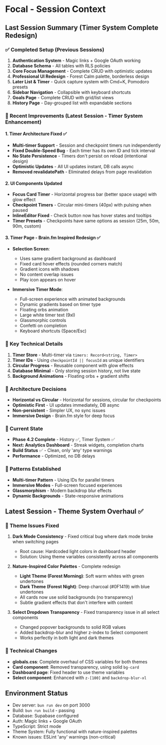 # Focal - Session Context

## Last Session Summary (Timer System Complete Redesign)

### ✅ Completed Setup (Previous Sessions)
1. **Authentication System** - Magic links + Google OAuth working
2. **Database Schema** - All tables with RLS policies
3. **Core Focus Management** - Complete CRUD with optimistic updates
4. **Professional UI Redesign** - Forest Calm palette, borderless design
5. **Later List & Timer** - Quick capture system with Cmd+K, Pomodoro presets
6. **Sidebar Navigation** - Collapsible with keyboard shortcuts
7. **Goals Page** - Complete CRUD with grid/list views
8. **History Page** - Day-grouped list with expandable sections

### 🎯 Recent Improvements (Latest Session - Timer System Enhancement)

#### **1. Timer Architecture Fixed** ✅
- **Multi-timer Support** - Session and checkpoint timers run independently
- **Fixed Double-Speed Bug** - Each timer has its own ID and tick interval
- **No State Persistence** - Timers don't persist on reload (intentional design)
- **Optimistic Updates** - All UI updates instant, DB calls async
- **Removed revalidatePath** - Eliminated delays from page revalidation

#### **2. UI Components Updated**
- **Focus Card Timer** - Horizontal progress bar (better space usage) with glow effect
- **Checkpoint Timers** - Circular mini-timers (40px) with pulsing when paused
- **InlineEditor Fixed** - Check button now has hover states and tooltips
- **Timer Presets** - Checkpoints have same options as session (25m, 50m, 90m, custom)

#### **3. Timer Page - Brain.fm Inspired Redesign** ✅
- **Selection Screen**:
  - Uses same gradient background as dashboard
  - Fixed card hover effects (rounded corners match)
  - Gradient icons with shadows
  - No content overlap issues
  - Play icon appears on hover

- **Immersive Timer Mode**:
  - Full-screen experience with animated backgrounds
  - Dynamic gradients based on timer type
  - Floating orbs animation
  - Large white timer text (9xl)
  - Glassmorphic controls
  - Confetti on completion
  - Keyboard shortcuts (Space/Esc)

### 📝 Key Technical Details

1. **Timer Store** - Multi-timer via `timers: Record<string, Timer>`
2. **Timer IDs** - Using `checkpointId || focusId` as unique identifiers
3. **Circular Progress** - Reusable component with glow effects
4. **Database Minimal** - Only storing session history, not live state
5. **Background Animations** - Floating orbs + gradient shifts

### 🔧 Architecture Decisions

- **Horizontal vs Circular** - Horizontal for sessions, circular for checkpoints
- **Optimistic First** - UI updates immediately, DB async
- **Non-persistent** - Simpler UX, no sync issues
- **Immersive Design** - Brain.fm style for deep focus

### 🚀 Current State

- **Phase 4.2 Complete** - History ✅, Timer System ✅
- **Next: Analytics Dashboard** - Streak widgets, completion charts
- **Build Status** ✅ - Clean, only 'any' type warnings
- **Performance** - Optimized, no DB delays

### 🔑 Patterns Established

- **Multi-timer Pattern** - Using IDs for parallel timers
- **Immersive Modes** - Full-screen focused experiences
- **Glassmorphism** - Modern backdrop blur effects
- **Dynamic Backgrounds** - State-responsive animations

## Latest Session - Theme System Overhaul ✅

### 🎨 Theme Issues Fixed
1. **Dark Mode Consistency** - Fixed critical bug where dark mode broke when switching pages
   - Root cause: Hardcoded light colors in dashboard header
   - Solution: Using theme variables consistently across all components

2. **Nature-Inspired Color Palettes** - Complete redesign
   - **Light Theme (Forest Morning)**: Soft warm whites with green undertones
   - **Dark Theme (Forest Night)**: Deep charcoal (#0F1419) with blue undertones
   - All cards now use solid backgrounds (no transparency)
   - Subtle gradient effects that don't interfere with content

3. **Select Dropdown Transparency** - Fixed transparency issue in all select components
   - Changed popover backgrounds to solid RGB values
   - Added backdrop-blur and higher z-index to Select component
   - Works perfectly in both light and dark themes

### 🔧 Technical Changes
- **globals.css**: Complete overhaul of CSS variables for both themes
- **Card component**: Removed transparency, using solid `bg-card`
- **Dashboard page**: Fixed header to use theme variables
- **Select component**: Enhanced with `z-[100]` and `backdrop-blur-xl`

## Environment Status
- Dev server: `bun run dev` on port 3000
- Build: `bun run build` - passing
- Database: Supabase configured
- Auth: Magic links + Google OAuth
- TypeScript: Strict mode
- Theme System: Fully functional with nature-inspired palettes
- Known issues: ESLint 'any' warnings (non-critical)